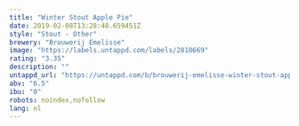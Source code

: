 ```yaml
---
title: "Winter Stout Apple Pie"
date: 2019-02-08T13:28:48.659451Z
style: "Stout - Other"
brewery: "Brouwerij Emelisse"
image: "https://labels.untappd.com/labels/2810669"
rating: "3.35"
description: ""
untappd_url: "https://untappd.com/b/brouwerij-emelisse-winter-stout-apple-pie/2810669"
abv: "6.5"
ibu: "0"
robots: noindex,nofollow
lang: nl
---
```

